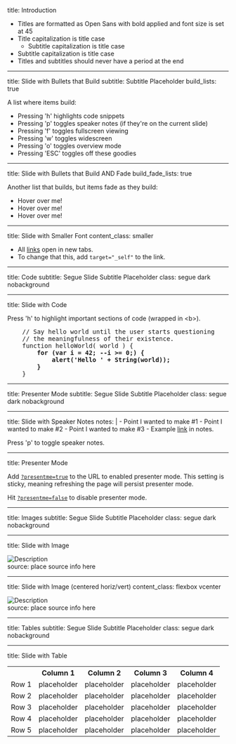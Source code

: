 title: Introduction

- Titles are formatted as Open Sans with bold applied and font size is set at 45
- Title capitalization is title case
    - Subtitle capitalization is title case
- Subtitle capitalization is title case
- Titles and subtitles should never have a period at the end

---

title: Slide with Bullets that Build
subtitle: Subtitle Placeholder
build_lists: true

A list where items build:

- Pressing 'h' highlights code snippets
- Pressing 'p' toggles speaker notes (if they're on the current slide)
- Pressing 'f' toggles fullscreen viewing
- Pressing 'w' toggles widescreen
- Pressing 'o' toggles overview mode
- Pressing 'ESC' toggles off these goodies

---

title: Slide with Bullets that Build AND Fade
build_fade_lists: true

Another list that builds, but items fade as they build:

- Hover over me!
- Hover over me!
- Hover over me!

---

title: Slide with Smaller Font
content_class: smaller

- All [links](http://google.com) open in new tabs.
- To change that this, add <code>target="_self"</code> to the link.

---

title:      Code
subtitle:   Segue Slide Subtitle Placeholder
class:      segue dark nobackground

---

title: Slide with Code

Press 'h' to highlight important sections of code (wrapped in &lt;b&gt;).

<pre class="prettyprint" data-lang="javascript">
    // Say hello world until the user starts questioning
    // the meaningfulness of their existence.
    function helloWorld( world ) {
        <b>for (var i = 42; --i >= 0;) {
            alert('Hello ' + String(world));
        }</b>
    }
</pre>

---

title:      Presenter Mode
subtitle:   Segue Slide Subtitle Placeholder
class:      segue dark nobackground

---

title: Slide with Speaker Notes
notes: |
    - Point I wanted to make #1
    - Point I wanted to make #2
    - Point I wanted to make #3
    - Example [link](http://example.com) in notes.

Press 'p' to toggle speaker notes.

---

title: Presenter Mode

Add <a href="?presentme=true" target="_self">`?presentme=true`</a> to the URL
to enabled presenter mode. This setting is sticky, meaning refreshing the page
will persist presenter mode.

Hit <a href="?presentme=false" target="_self">`?presentme=false`</a> to disable
presenter mode.

---

title:      Images
subtitle:   Segue Slide Subtitle Placeholder
class:      segue dark nobackground

---

title: Slide with Image

<img src="images/chart.png" class="reflect" alt="Description" title="Description">
<footer class="source">source: place source info here</footer>

---

title: Slide with Image (centered horiz/vert)
content_class: flexbox vcenter

<img src="images/barchart.png" alt="Description" title="Description">
<footer class="source">source: place source info here</footer>

---

title:      Tables
subtitle:   Segue Slide Subtitle Placeholder
class:      segue dark nobackground

---

title: Slide with Table

<table>
<tr>
  <th></th><th>Column 1</th><th>Column 2</th><th>Column 3</th><th>Column 4</th>
</tr>
<tr>
  <td>Row 1</td><td>placeholder</td><td class="highlight">placeholder</td><td>placeholder</td><td>placeholder</td>
</tr>
<tr>
  <td>Row 2</td><td>placeholder</td><td>placeholder</td><td>placeholder</td><td>placeholder</td>
</tr>
<tr>
  <td>Row 3</td><td>placeholder</td><td>placeholder</td><td>placeholder</td><td>placeholder</td>
</tr>
<tr>
  <td>Row 4</td><td>placeholder</td><td>placeholder</td><td>placeholder</td><td>placeholder</td>
</tr>
<tr>
  <td>Row 5</td><td>placeholder</td><td>placeholder</td><td>placeholder</td><td>placeholder</td>
</tr>
</table>
